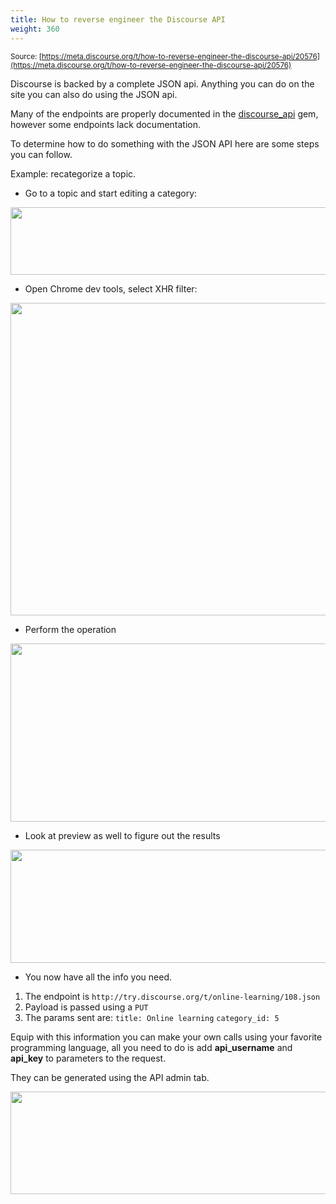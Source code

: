 ```yaml
---
title: How to reverse engineer the Discourse API
weight: 360
---
```


<small class="documentation-source">Source: [https://meta.discourse.org/t/how-to-reverse-engineer-the-discourse-api/20576](https://meta.discourse.org/t/how-to-reverse-engineer-the-discourse-api/20576)</small>

Discourse is backed by a complete JSON api. Anything you can do on the site you can also do using the JSON api. 

Many of the endpoints are properly documented in the [discourse_api][1] gem, however some endpoints lack documentation. 

To determine how to do something with the JSON API here are some steps you can follow. 

Example: recategorize a topic.

- Go to a topic and start editing a category:

<img src="//discourse-meta.s3-us-west-1.amazonaws.com/original/3X/3/4/341aa305bf22750b3fbbb0218f30602b576c8371.png" width="690" height="108"> 

- Open Chrome dev tools, select XHR filter:

<img src="//discourse-meta.s3-us-west-1.amazonaws.com/original/3X/3/4/34dbad12da5c1235ad17161fbfd9a2fa38da0151.png" width="573" height="500"> 

- Perform the operation

<img src="//discourse-meta.s3-us-west-1.amazonaws.com/original/3X/f/8/f8086b8a4c2be8104faf15e381c7080802881286.png" width="690" height="285"> 

- Look at preview as well to figure out the results

<img src="//discourse-meta.s3-us-west-1.amazonaws.com/original/3X/7/4/74514f638bc8be17e37ecb30da84e5344173f290.png" width="690" height="181"> 

- You now have all the info you need. 

1. The endpoint is `http://try.discourse.org/t/online-learning/108.json`
2. Payload is passed using a `PUT`
3. The params sent are: 
   `title: Online learning` 
   `category_id: 5`

Equip with this information you can make your own calls using your favorite programming language, all you need to do is add **api_username** and **api_key** to parameters to the request. 

They can be generated using the API admin tab.

<img src="//discourse-meta.s3-us-west-1.amazonaws.com/original/3X/d/6/d6b084f793d0e0d561751b6c460d520d9a8654df.png" width="690" height="164"> 


  [1]: https://github.com/discourse/discourse_api
